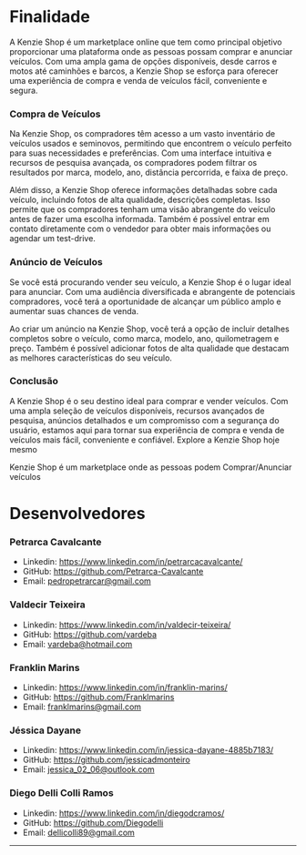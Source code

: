 # Finalidade

A Kenzie Shop é um marketplace online que tem como principal objetivo proporcionar uma plataforma onde as pessoas possam comprar e anunciar veículos. Com uma ampla gama de opções disponíveis, desde carros e motos até caminhões e barcos, a Kenzie Shop se esforça para oferecer uma experiência de compra e venda de veículos fácil, conveniente e segura.

### **Compra de Veículos**

Na Kenzie Shop, os compradores têm acesso a um vasto inventário de veículos usados e seminovos, permitindo que encontrem o veículo perfeito para suas necessidades e preferências. Com uma interface intuitiva e recursos de pesquisa avançada, os compradores podem filtrar os resultados por marca, modelo, ano, distância percorrida, e faixa de preço.

Além disso, a Kenzie Shop oferece informações detalhadas sobre cada veículo, incluindo fotos de alta qualidade, descrições completas. Isso permite que os compradores tenham uma visão abrangente do veículo antes de fazer uma escolha informada. Também é possível entrar em contato diretamente com o vendedor para obter mais informações ou agendar um test-drive.

### **Anúncio de Veículos**

Se você está procurando vender seu veículo, a Kenzie Shop é o lugar ideal para anunciar. Com uma audiência diversificada e abrangente de potenciais compradores, você terá a oportunidade de alcançar um público amplo e aumentar suas chances de venda.

Ao criar um anúncio na Kenzie Shop, você terá a opção de incluir detalhes completos sobre o veículo, como marca, modelo, ano, quilometragem e preço. Também é possível adicionar fotos de alta qualidade que destacam as melhores características do seu veículo.

### **Conclusão**

A Kenzie Shop é o seu destino ideal para comprar e vender veículos. Com uma ampla seleção de veículos disponíveis, recursos avançados de pesquisa, anúncios detalhados e um compromisso com a segurança do usuário, estamos aqui para tornar sua experiência de compra e venda de veículos mais fácil, conveniente e confiável. Explore a Kenzie Shop hoje mesmo

Kenzie Shop é um marketplace onde as pessoas podem Comprar/Anunciar veículos


# Desenvolvedores

### Petrarca Cavalcante

- Linkedin: https://www.linkedin.com/in/petrarcacavalcante/
- GitHub:  https://github.com/Petrarca-Cavalcante
- Email: pedropetrarcar@gmail.com

### Valdecir Teixeira

- Linkedin: https://www.linkedin.com/in/valdecir-teixeira/
- GitHub: https://github.com/vardeba
- Email: vardeba@hotmail.com

### Franklin Marins

- Linkedin: https://www.linkedin.com/in/franklin-marins/
- GitHub: https://github.com/Franklmarins
- Email: franklmarins@gmail.com

### Jéssica Dayane

- Linkedin: https://www.linkedin.com/in/jessica-dayane-4885b7183/
- GitHub: https://github.com/jessicadmonteiro
- Email: jessica_02_06@outlook.com

### Diego Delli Colli Ramos

- Linkedin:  https://www.linkedin.com/in/diegodcramos/
- GitHub:  https://github.com/Diegodelli
- Email:  dellicolli89@gmail.com

---
